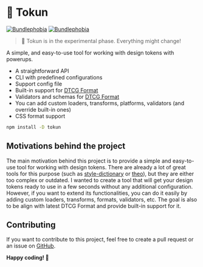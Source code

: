 # 🥷 Tokun

[![Bundlephobia](https://badgen.net/bundlephobia/min/tokun)](https://bundlephobia.com/result?p=tokun)
[![Bundlephobia](https://badgen.net/bundlephobia/minzip/tokun)](https://bundlephobia.com/result?p=tokun)

> 🧪 Tokun is in the experimental phase. Everything might change!

A simple, and easy-to-use tool for working with design tokens with powerups.

- A straightforward API
- CLI with predefined configurations
- Support config file
- Built-in support for [DTCG Format](https://tr.designtokens.org/format/)
- Validators and schemas for [DTCG Format](https://tr.designtokens.org/format/)
- You can add custom loaders, transforms, platforms, validators (and override built-in ones)
- CSS format support

```bash
npm install -D tokun
```

## Motivations behind the project

The main motivation behind this project is to provide a simple and easy-to-use tool for working with design tokens.
There are already a lot of great tools for this purpose (such as [style-dictionary](https://www.npmjs.com/package/style-dictionary) or [theo](https://www.npmjs.com/package/theo)), but they are either too complex or outdated.
I wanted to create a tool that will get your design tokens ready to use in a few seconds without any additional configuration.
However, if you want to extend its functionalities, you can do it easily by adding custom loaders, transforms, formats, validators, etc.
The goal is also to be align with latest DTCG Format and provide built-in support for it.

## Contributing

If you want to contribute to this project, feel free to create a pull request or an issue on [GitHub](https://github.com/bartoszrajchert/tokun).

**Happy coding! 🚀**

